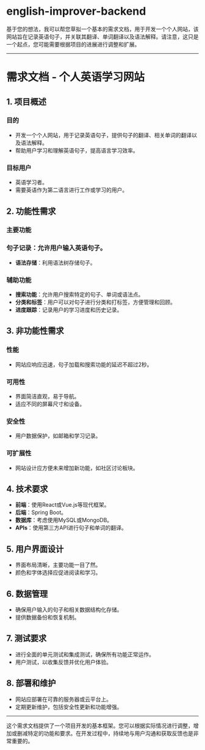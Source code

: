 # english-improver-backend
基于您的想法，我可以帮您草拟一个基本的需求文档，用于开发一个个人网站，该网站旨在记录英语句子，并关联其翻译、单词翻译以及语法解释。请注意，这只是一个起点，您可能需要根据项目的进展进行调整和扩展。

---

# 需求文档 - 个人英语学习网站

## 1. 项目概述
### 目的
- 开发一个个人网站，用于记录英语句子，提供句子的翻译、相关单词的翻译以及语法解释。
- 帮助用户学习和理解英语句子，提高语言学习效率。

### 目标用户
- 英语学习者。
- 需要英语作为第二语言进行工作或学习的用户。

## 2. 功能性需求
### 主要功能
###  **句子记录**：允许用户输入英语句子。

- **语法存储**：利用语法树存储句子。





### 辅助功能
- **搜索功能**：允许用户搜索特定的句子、单词或语法点。
- **分类和标签**：用户可以对句子进行分类和打标签，方便管理和回顾。
- **进度跟踪**：记录用户的学习进度和历史记录。

## 3. 非功能性需求
### 性能
- 网站应响应迅速，句子加载和搜索功能的延迟不超过2秒。

### 可用性
- 界面简洁直观，易于导航。
- 适应不同的屏幕尺寸和设备。

### 安全性
- 用户数据保护，如邮箱和学习记录。

### 可扩展性
- 网站设计应方便未来增加新功能，如社区讨论板块。

## 4. 技术要求
- **前端**：使用React或Vue.js等现代框架。
- **后端**：Spring Boot。
- **数据库**：考虑使用MySQL或MongoDB。
- **APIs**：使用第三方API进行句子和单词的翻译。

## 5. 用户界面设计
- 界面布局清晰，主要功能一目了然。
- 颜色和字体选择应促进阅读和学习。

## 6. 数据管理
- 确保用户输入的句子和相关数据结构化存储。
- 提供数据备份和恢复机制。

## 7. 测试要求
- 进行全面的单元测试和集成测试，确保所有功能正常运作。
- 用户测试，以收集反馈并优化用户体验。

## 8. 部署和维护
- 网站应部署在可靠的服务器或云平台上。
- 定期更新维护，包括安全性更新和功能增强。

---

这个需求文档提供了一个项目开发的基本框架。您可以根据实际情况进行调整，增加或删减特定的功能和要求。在开发过程中，持续地与用户沟通和获取反馈也是非常重要的。
